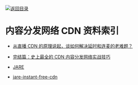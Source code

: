 [![返回目录](https://parg.co/UGo)](https://parg.co/b4z)

# 内容分发网络 CDN 资料索引

* [从直播 CDN 的原理说起，谈如何解决延时和连麦的老难题？](http://mp.weixin.qq.com/s?__biz=MzA5Nzc4OTA1Mw==&mid=2659598371&idx=1&sn=b9e81fc19c36c0c2a29dc98e27a6b215&chksm=8be99531bc9e1c275c0452fcc5ce9317b9617ca038f867c0d2c0bcd5f3c8c5cb17ea3008b6c8&mpshare=1&scene=1&srcid=1027iEBIt2HLCFke3LM6UdtC#rd)

* [完结篇：史上最全的 CDN 内容分发网络实战技巧](http://mp.weixin.qq.com/s/a9rxbe8Zj8TZGhTVQPBzyQ)

- [JARE](http://www.jare.io/)

* [jare-instant-free-cdn](http://www.yegor256.com/2016/03/30/jare-instant-free-cdn.html)
